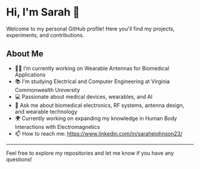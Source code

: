 # Hi, I'm Sarah 👋

Welcome to my personal GitHub profile! Here you'll find my projects, experiments, and contributions.

## About Me
- 🧑‍💻 I’m currently working on Wearable Antennas for Biomedical Applications
- 📚 I'm studying Electrical and Computer Engineering at Virginia Commonwealth University 
- 💻 Passionate about medical devices, wearables, and AI
- 💬 Ask me about biomedical electronics, RF systems, antenna design, and wearable technology
- 🌍 Currently working on expanding my knowledge in Human Body Interactions with Electromagnetics
- 📫 How to reach me: https://www.linkedin.com/in/sarahejohnson23/


---

Feel free to explore my repositories and let me know if you have any questions!
